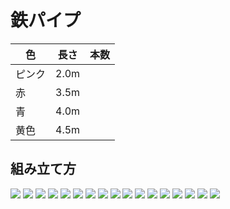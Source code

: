 # 鉄パイプ

| 色 | 長さ | 本数 |
| -  | -   |-|
|ピンク | 2.0m | |
| 赤|3.5m  | |
|青 |4.0m  | |
|  黄色|4.5m  | |



## 組み立て方
![](./img/pipe/2021-08-16_03-01.png)
![](./img/pipe/2021-08-16_03-01_1.png)
![](./img/pipe/2021-08-16_03-02.png)
![](./img/pipe/2021-08-16_03-03.png)
![](./img/pipe/2021-08-16_03-04.png)
![](./img/pipe/2021-08-16_03-04_1.png)
![](./img/pipe/2021-08-16_03-05.png)
![](./img/pipe/2021-08-16_03-06.png)
![](./img/pipe/2021-08-16_03-07.png)
![](./img/pipe/2021-08-16_03-07_1.png)
![](./img/pipe/2021-08-16_03-07_2.png)
![](./img/pipe/2021-08-16_03-08.png)
![](./img/pipe/2021-08-16_03-09.png)
![](./img/pipe/2021-08-16_03-10.png)
![](./img/pipe/2021-08-16_03-11.png)
![](./img/pipe/2021-08-16_03-11_1.png)
![](./img/pipe/2021-08-16_03-11_1.png)